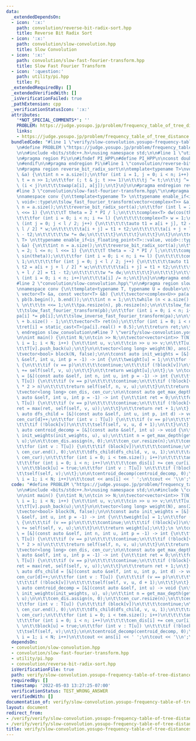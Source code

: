```yaml
---
data:
  _extendedDependsOn:
  - icon: ':x:'
    path: convolution/reverse-bit-radix-sort.hpp
    title: Reverse Bit Radix Sort
  - icon: ':x:'
    path: convolution/slow-convolution.hpp
    title: Slow Convolution
  - icon: ':x:'
    path: convolution/slow-fast-fourier-transform.hpp
    title: Slow Fast Fourier Transform
  - icon: ':question:'
    path: utility/pi.hpp
    title: Pi
  _extendedRequiredBy: []
  _extendedVerifiedWith: []
  _isVerificationFailed: true
  _pathExtension: cpp
  _verificationStatusIcon: ':x:'
  attributes:
    '*NOT_SPECIAL_COMMENTS*': ''
    PROBLEM: https://judge.yosupo.jp/problem/frequency_table_of_tree_distance
    links:
    - https://judge.yosupo.jp/problem/frequency_table_of_tree_distance
  bundledCode: "#line 1 \"verify/slow-convolution.yosupo-frequency-table-of-tree-distances.test.cpp\"\
    \n#define PROBLEM \"https://judge.yosupo.jp/problem/frequency_table_of_tree_distance\"\
    \n\n#include <bits/stdc++.h>\nusing namespace std;\n\n#line 1 \"utility/pi.hpp\"\
    \n#pragma region Pi\n\n#ifndef PI_HPP\n#define PI_HPP\n\nconst double PI = acos(-1);\n\
    \n#endif\n\n#pragma endregion Pi\n#line 1 \"convolution/reverse-bit-radix-sort.hpp\"\
    \n#pragma region reverse_bit_radix_sort\n\ntemplate<typename T>\nvoid reverse_bit_radix_sort(vector<T>\
    \ &a) {\n\tint n = a.size();\n\tfor (int i = 1, j = 0; i < n; i++) {\n\t\tint\
    \ t = n >> 1;\n\t\tfor (; t & j; t >>= 1)\n\t\t\tj ^= t;\n\t\tj ^= t;\n\t\tif\
    \ (i < j)\n\t\t\tswap(a[i], a[j]);\n\t}\n}\n\n#pragma endregion reverse_bit_radix_sort\n\
    #line 3 \"convolution/slow-fast-fourier-transform.hpp\"\n\n#pragma region slow_fast_fourier_transform\n\
    \nnamespace conv {\n\ttemplate<typename T> \n\ttypename enable_if<is_floating_point<T>::value,\
    \ void>::type\n\tslow_fast_fourier_transform(vector<complex<T>> &a) {\n\t\tint\
    \ n = a.size();\n\t\treverse_bit_radix_sort(a);\n\t\tfor (int l = 2; l <= n; l\
    \ <<= 1) {\n\t\t\tT theta = 2 * PI / l;\n\t\t\tcomplex<T> dw(cos(theta), sin(theta));\n\
    \t\t\tfor (int i = 0; i < n; i += l) {\n\t\t\t\tcomplex<T> w = 1;\n\t\t\t\tfor\
    \ (int j = 0; j < l / 2; j++) {\n\t\t\t\t\tauto t1 = a[i + j], t2 = a[i + j +\
    \ l / 2] * w;\n\t\t\t\t\ta[i + j] = t1 + t2;\n\t\t\t\t\ta[i + j + l / 2] = t1\
    \ - t2;\n\t\t\t\t\tw *= dw;\n\t\t\t\t}\n\t\t\t}\n\t\t}\n\t}\n\n\ttemplate<typename\
    \ T> \n\ttypename enable_if<is_floating_point<T>::value, void>::type\n\tslow_inverse_fast_fourier_transform(vector<complex<T>>\
    \ &a) {\n\t\tint n = a.size();\n\t\treverse_bit_radix_sort(a);\n\t\tfor (int l\
    \ = 2; l <= n; l <<= 1) {\n\t\t\tT theta = -2 * PI / l;\n\t\t\tcomplex<T> dw(cos(theta),\
    \ sin(theta));\n\t\t\tfor (int i = 0; i < n; i += l) {\n\t\t\t\tcomplex<T> w =\
    \ 1;\n\t\t\t\tfor (int j = 0; j < l / 2; j++) {\n\t\t\t\t\tauto t1 = a[i + j],\
    \ t2 = a[i + j + l / 2] * w;\n\t\t\t\t\ta[i + j] = t1 + t2;\n\t\t\t\t\ta[i + j\
    \ + l / 2] = t1 - t2;\n\t\t\t\t\tw *= dw;\n\t\t\t\t}\n\t\t\t}\n\t\t}\n\t\tfor\
    \ (int i = 0; i < n; i++)\n\t\t\ta[i] /= n;\n\t}\n}\n\n#pragma endregion slow_fast_fourier_transform\n\
    #line 2 \"convolution/slow-convolution.hpp\"\n\n#pragma region slow_convolution\n\
    \nnamespace conv {\n\ttemplate<typename T, typename U = double>\n\tvector<T> slow_convolution(const\
    \ vector<T> &a, const vector<T> &b) {\n\t\tvector<complex<U>> pa(a.begin(), a.end()),\
    \ pb(b.begin(), b.end());\n\t\tint n = 1;\n\t\twhile (n < a.size() + b.size())\
    \ \n\t\t\tn <<= 1;\n\t\tpa.resize(n), pb.resize(n);\n\n\t\tslow_fast_fourier_transform(pa);\n\
    \t\tslow_fast_fourier_transform(pb);\n\t\tfor (int i = 0; i < n; i++)\n\t\t\t\
    pa[i] *= pb[i];\n\t\tslow_inverse_fast_fourier_transform(pa);\n\n\t\tn = a.size()\
    \ + b.size() - 1;\n\t\tvector<T> ret(n);\n\t\tfor (int i = 0; i < n; i++)\n\t\t\
    \tret[i] = static_cast<T>(pa[i].real() + 0.5);\n\t\treturn ret;\n\t}\n}\n\n#pragma\
    \ endregion slow_convolution\n#line 7 \"verify/slow-convolution.yosupo-frequency-table-of-tree-distances.test.cpp\"\
    \n\nint main() {\n\tint N;\n\tcin >> N;\n\tvector<vector<int>> T(N);\n\tfor (int\
    \ i = 1; i < N; i++) {\n\t\tint u, v;\n\t\tcin >> u >> v;\n\t\tT[u].push_back(v);\n\
    \t\tT[v].push_back(u);\n\t}\n\n\tvector<long long> weight(N), ans(2 * N, 0);\n\
    \tvector<bool> block(N, false);\n\n\tconst auto init_weights = [&](const auto\
    \ &self, int u, int p = -1) -> int {\n\t\tweight[u] = 1;\n\t\tfor (int v : T[u])\
    \ {\n\t\t\tif (v == p)\n\t\t\t\tcontinue;\n\t\t\tif (!block[v])\n\t\t\t\tweight[u]\
    \ += self(self, v, u);\n\t\t}\n\t\treturn weight[u];\n\t};\n \n\tconst auto find_centroid\
    \ = [&](const auto &self, int n, int u, int p = -1) -> int {\n\t\tfor (int v :\
    \ T[u]) {\n\t\t\tif (v == p)\n\t\t\t\tcontinue;\n\t\t\tif (!block[v] && weight[v]\
    \ * 2 > n)\n\t\t\t\treturn self(self, n, v, u);\n\t\t}\n\t\treturn u;\n\t};\n\n\
    \tvector<long long> cen_dis, cen_cur;\n\n\tconst auto get_max_depth = [&](const\
    \ auto &self, int u, int p = -1) -> int {\n\t\tint ret = 0;\n\t\tfor (int v :\
    \ T[u]) {\n\t\t\tif (v == p)\n\t\t\t\tcontinue;\n\t\t\tif (!block[v])\n\t\t\t\t\
    ret = max(ret, self(self, v, u));\n\t\t}\n\t\treturn ret + 1;\n\t};\n\n\tconst\
    \ auto dfs_child = [&](const auto &self, int u, int p, int d) -> void {\n\t\t\
    cen_cur[d]++;\n\t\tfor (int v : T[u]) {\n\t\t\tif (v == p)\n\t\t\t\tcontinue;\n\
    \t\t\tif (!block[v])\n\t\t\t\tself(self, v, u, d + 1);\n\t\t}\n\t};\n\n\tconst\
    \ auto centroid_decomp = [&](const auto &self, int u) -> void {\n\t\tu = find_centroid(find_centroid,\
    \ init_weights(init_weights, u), u);\n\t\tint n = get_max_depth(get_max_depth,\
    \ u);\n\n\t\tcen_dis.assign(n, 0);\n\t\tcen_cur.resize(n);\n\t\tcen_dis[0]++;\n\
    \t\tfor (int v : T[u]) {\n\t\t\tif (block[v])\n\t\t\t\tcontinue;\n\t\t\tfill(cen_cur.begin(),\
    \ cen_cur.end(), 0);\n\t\t\tdfs_child(dfs_child, v, u, 1);\n\t\t\tauto tem = conv::slow_convolution(cen_dis,\
    \ cen_cur);\n\t\t\tfor (int i = 0; i < tem.size(); i++)\n\t\t\t\tans[i] += tem[i];\n\
    \t\t\tfor (int i = 0; i < n; i++)\n\t\t\t\tcen_dis[i] += cen_cur[i];\n\t\t}\n\
    \ \n\t\tblock[u] = true;\n\t\tfor (int v : T[u]) \n\t\t\tif (!block[v]) \n\t\t\
    \t\tself(self, v);\n\t};\n\n\tcentroid_decomp(centroid_decomp, 0);\n\n\tfor (int\
    \ i = 1; i < N; i++)\n\t\tcout << ans[i] << ' ';\n\tcout << '\\n';\n}\n\n"
  code: "#define PROBLEM \"https://judge.yosupo.jp/problem/frequency_table_of_tree_distance\"\
    \n\n#include <bits/stdc++.h>\nusing namespace std;\n\n#include \"convolution/slow-convolution.hpp\"\
    \n\nint main() {\n\tint N;\n\tcin >> N;\n\tvector<vector<int>> T(N);\n\tfor (int\
    \ i = 1; i < N; i++) {\n\t\tint u, v;\n\t\tcin >> u >> v;\n\t\tT[u].push_back(v);\n\
    \t\tT[v].push_back(u);\n\t}\n\n\tvector<long long> weight(N), ans(2 * N, 0);\n\
    \tvector<bool> block(N, false);\n\n\tconst auto init_weights = [&](const auto\
    \ &self, int u, int p = -1) -> int {\n\t\tweight[u] = 1;\n\t\tfor (int v : T[u])\
    \ {\n\t\t\tif (v == p)\n\t\t\t\tcontinue;\n\t\t\tif (!block[v])\n\t\t\t\tweight[u]\
    \ += self(self, v, u);\n\t\t}\n\t\treturn weight[u];\n\t};\n \n\tconst auto find_centroid\
    \ = [&](const auto &self, int n, int u, int p = -1) -> int {\n\t\tfor (int v :\
    \ T[u]) {\n\t\t\tif (v == p)\n\t\t\t\tcontinue;\n\t\t\tif (!block[v] && weight[v]\
    \ * 2 > n)\n\t\t\t\treturn self(self, n, v, u);\n\t\t}\n\t\treturn u;\n\t};\n\n\
    \tvector<long long> cen_dis, cen_cur;\n\n\tconst auto get_max_depth = [&](const\
    \ auto &self, int u, int p = -1) -> int {\n\t\tint ret = 0;\n\t\tfor (int v :\
    \ T[u]) {\n\t\t\tif (v == p)\n\t\t\t\tcontinue;\n\t\t\tif (!block[v])\n\t\t\t\t\
    ret = max(ret, self(self, v, u));\n\t\t}\n\t\treturn ret + 1;\n\t};\n\n\tconst\
    \ auto dfs_child = [&](const auto &self, int u, int p, int d) -> void {\n\t\t\
    cen_cur[d]++;\n\t\tfor (int v : T[u]) {\n\t\t\tif (v == p)\n\t\t\t\tcontinue;\n\
    \t\t\tif (!block[v])\n\t\t\t\tself(self, v, u, d + 1);\n\t\t}\n\t};\n\n\tconst\
    \ auto centroid_decomp = [&](const auto &self, int u) -> void {\n\t\tu = find_centroid(find_centroid,\
    \ init_weights(init_weights, u), u);\n\t\tint n = get_max_depth(get_max_depth,\
    \ u);\n\n\t\tcen_dis.assign(n, 0);\n\t\tcen_cur.resize(n);\n\t\tcen_dis[0]++;\n\
    \t\tfor (int v : T[u]) {\n\t\t\tif (block[v])\n\t\t\t\tcontinue;\n\t\t\tfill(cen_cur.begin(),\
    \ cen_cur.end(), 0);\n\t\t\tdfs_child(dfs_child, v, u, 1);\n\t\t\tauto tem = conv::slow_convolution(cen_dis,\
    \ cen_cur);\n\t\t\tfor (int i = 0; i < tem.size(); i++)\n\t\t\t\tans[i] += tem[i];\n\
    \t\t\tfor (int i = 0; i < n; i++)\n\t\t\t\tcen_dis[i] += cen_cur[i];\n\t\t}\n\
    \ \n\t\tblock[u] = true;\n\t\tfor (int v : T[u]) \n\t\t\tif (!block[v]) \n\t\t\
    \t\tself(self, v);\n\t};\n\n\tcentroid_decomp(centroid_decomp, 0);\n\n\tfor (int\
    \ i = 1; i < N; i++)\n\t\tcout << ans[i] << ' ';\n\tcout << '\\n';\n}\n\n"
  dependsOn:
  - convolution/slow-convolution.hpp
  - convolution/slow-fast-fourier-transform.hpp
  - utility/pi.hpp
  - convolution/reverse-bit-radix-sort.hpp
  isVerificationFile: true
  path: verify/slow-convolution.yosupo-frequency-table-of-tree-distances.test.cpp
  requiredBy: []
  timestamp: '2022-05-03 13:27:25-07:00'
  verificationStatus: TEST_WRONG_ANSWER
  verifiedWith: []
documentation_of: verify/slow-convolution.yosupo-frequency-table-of-tree-distances.test.cpp
layout: document
redirect_from:
- /verify/verify/slow-convolution.yosupo-frequency-table-of-tree-distances.test.cpp
- /verify/verify/slow-convolution.yosupo-frequency-table-of-tree-distances.test.cpp.html
title: verify/slow-convolution.yosupo-frequency-table-of-tree-distances.test.cpp
---
```

